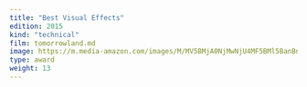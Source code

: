 ```yaml
---
title: "Best Visual Effects"
edition: 2015
kind: "technical"
film: tomorrowland.md
image: https://m.media-amazon.com/images/M/MV5BMjA0NjMwNjU4MF5BMl5BanBnXkFtZTgwMTI2NzQ3NDE@._V1_FMjpg_UX1024_.jpg
type: award
weight: 13
---
```

